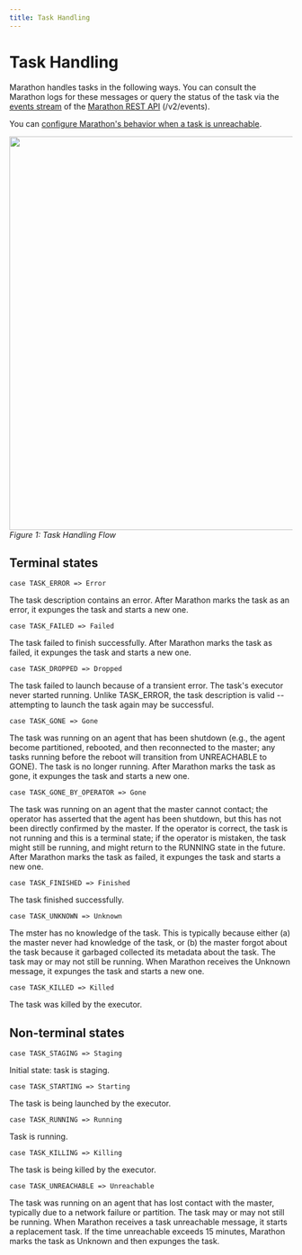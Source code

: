 ```yaml
---
title: Task Handling
---
```


# Task Handling

Marathon handles tasks in the following ways. You can consult the Marathon logs for these messages or query the status of the task via the [events stream](http://mesosphere.github.io/marathon/docs/event-bus.html) of the [Marathon REST API](https://mesosphere.github.io/marathon/docs/generated/api.html) (/v2/events).

You can [configure Marathon's behavior when a task is unreachable](configure-task-handling.md).

<p class="text-center">
  <img src="{{site.baseurl}}/img/task-handling.png" width="700" height="700" alt=""><br>
  <em>Figure 1: Task Handling Flow</em>
</p>

## Terminal states

```
case TASK_ERROR => Error
```
The task description contains an error. After Marathon marks the task as an error, it expunges the task and starts a new one.

```
case TASK_FAILED => Failed
```
The task failed to finish successfully. After Marathon marks the task as failed, it expunges the task and starts a new one.

```
case TASK_DROPPED => Dropped
```
The task failed to launch because of a transient error. The task's executor never started running. Unlike TASK_ERROR, the task description is valid -- attempting to launch the task again may be successful.

```
case TASK_GONE => Gone
```

The task was running on an agent that has been shutdown (e.g., the agent become partitioned, rebooted, and then reconnected to the master; any tasks running before the reboot will transition from UNREACHABLE to GONE). The task is no longer running. After Marathon marks the task as gone, it expunges the task and starts a new one.

```
case TASK_GONE_BY_OPERATOR => Gone
```
The task was running on an agent that the master cannot contact; the operator has asserted that the agent has been shutdown, but this has not been directly confirmed by the master. If the operator is correct, the task is not running and this is a terminal state; if the operator is mistaken, the task might still be running, and might return to the RUNNING state in the future. After Marathon marks the task as failed, it expunges the task and starts a new one.    

```
case TASK_FINISHED => Finished
```
The task finished successfully.

```
case TASK_UNKNOWN => Unknown
```
The mster has no knowledge of the task. This is typically because either (a) the master never had knowledge of the task, or (b) the master forgot about the task because it garbaged collected its metadata about the task. The task may or may not still be running. When Marathon receives the Unknown message, it expunges the task and starts a new one.

```
case TASK_KILLED => Killed
```
The task was killed by the executor.

## Non-terminal states

```
case TASK_STAGING => Staging
```
Initial state: task is staging.

```
case TASK_STARTING => Starting
```
The task is being launched by the executor.

```
case TASK_RUNNING => Running
```
Task is running.

```
case TASK_KILLING => Killing
```
The task is being killed by the executor.

```
case TASK_UNREACHABLE => Unreachable
```
The task was running on an agent that has lost contact with the master, typically due to a network failure or partition. The task may or may not still be running. When Marathon receives a task unreachable message, it starts a replacement task. If the time unreachable exceeds 15 minutes, Marathon marks the task as Unknown and then expunges the task.
